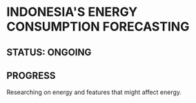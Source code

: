 # INDONESIA'S ENERGY CONSUMPTION FORECASTING 

## STATUS: ONGOING

## PROGRESS
Researching on energy and features that might affect energy.
